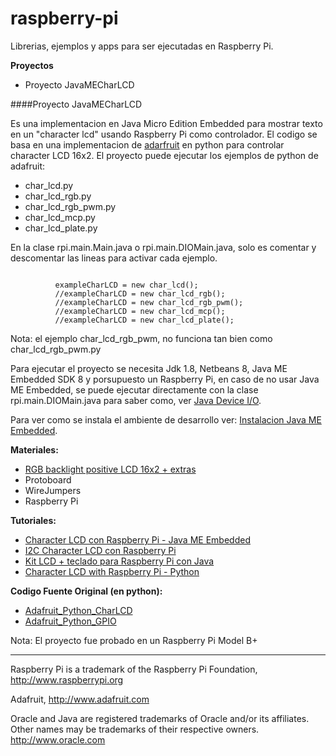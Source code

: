 raspberry-pi
============

Librerias, ejemplos y apps para ser ejecutadas en Raspberry Pi.
>
**Proyectos**
 - Proyecto JavaMECharLCD

 
####Proyecto JavaMECharLCD


Es una implementacion en Java Micro Edition Embedded para mostrar texto en un "character lcd" usando Raspberry Pi como controlador. El codigo se basa en una implementacion de [adarfruit](http://www.adafruit.com) en python para controlar character LCD 16x2. El proyecto puede ejecutar los ejemplos de python de adafruit:
>
 - char_lcd.py 
 - char_lcd_rgb.py
 - char_lcd_rgb_pwm.py
 - char_lcd_mcp.py
 - char_lcd_plate.py
 
En la clase rpi.main.Main.java o rpi.main.DIOMain.java, solo es comentar y descomentar las lineas para activar cada ejemplo.
 
```

          exampleCharLCD = new char_lcd();
          //exampleCharLCD = new char_lcd_rgb();
          //exampleCharLCD = new char_lcd_rgb_pwm();
		  //exampleCharLCD = new char_lcd_mcp();
          //exampleCharLCD = new char_lcd_plate();

```
Nota: el ejemplo char_lcd_rgb_pwm, no funciona tan bien como char_lcd_rgb_pwm.py

Para ejecutar el proyecto se necesita Jdk 1.8, Netbeans 8, Java ME Embedded SDK 8 y porsupuesto un Raspberry Pi, en caso de no usar Java ME Embedded, se puede ejecutar directamente con la clase rpi.main.DIOMain.java para saber como, ver [Java Device I/O](http://andrexweb.blogspot.com/2014/09/java-device-io.html).

Para ver como se instala el ambiente de desarrollo ver: [Instalacion Java ME Embedded](http://andrexweb.blogspot.com/2014/09/instalacion-java-me-embedded.html).
>
**Materiales:**
 - [RGB backlight positive LCD 16x2 + extras](http://www.adafruit.com/products/398)
 - Protoboard
 - WireJumpers
 - Raspberry Pi
>
**Tutoriales:**
 - [Character LCD con Raspberry Pi - Java ME Embedded](http://andrexweb.blogspot.com/2014/09/character-lcd-con-raspberry-pi.html)
 - [I2C Character LCD con Raspberry Pi ](http://andrexweb.blogspot.com/2014/09/i2c-character-lcd-con-raspberry-pi.html)
 - [Kit LCD + teclado para Raspberry Pi con Java](http://andrexweb.blogspot.com/2014/09/lcdkeypad-kit-for-raspberry-pi-with-java.html)
 - [Character LCD with Raspberry Pi - Python](https://learn.adafruit.com/character-lcd-with-raspberry-pi-or-beaglebone-black)
>
**Codigo Fuente Original (en python):**
 - [Adafruit_Python_CharLCD](https://github.com/adafruit/Adafruit_Python_CharLCD)
 - [Adafruit_Python_GPIO](https://github.com/adafruit/Adafruit_Python_GPIO)

Nota: El proyecto fue probado en un Raspberry Pi Model B+


______________________________


Raspberry Pi is a trademark of the Raspberry Pi Foundation, http://www.raspberrypi.org

Adafruit, http://www.adafruit.com

Oracle and Java are registered trademarks of Oracle and/or its affiliates. Other names may be trademarks of their respective owners. http://www.oracle.com
